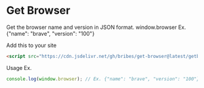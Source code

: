 # Get Browser
Get the browser name and version in JSON format. window.browser Ex. {"name": "brave", "version": "100"}

Add this to your site
```html
<script src="https://cdn.jsdelivr.net/gh/bribes/get-browser@latest/getbrowser.min.js"></script>
```

Usage Ex.
```javascript
console.log(window.browser); // Ex. {"name": "brave", "version": "100"}
```
